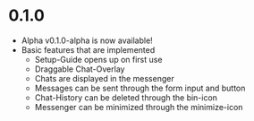 # 0.1.0

- Alpha v0.1.0-alpha is now available!
- Basic features that are implemented
  - Setup-Guide opens up on first use
  - Draggable Chat-Overlay
  - Chats are displayed in the messenger
  - Messages can be sent through the form input and button
  - Chat-History can be deleted through the bin-icon
  - Messenger can be minimized through the minimize-icon
